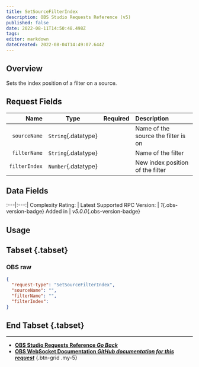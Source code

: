 ```yaml
---
title: SetSourceFilterIndex
description: OBS Studio Requests Reference (v5)
published: false
date: 2022-08-11T14:50:48.498Z
tags: 
editor: markdown
dateCreated: 2022-08-04T14:49:07.644Z
---
```


## Overview
Sets the index position of a filter on a source.

## Request Fields
Name | Type | Required| Description |
----:|:----:|:-------:|:------------|
`sourceName` | `String`{.datatype} | <i class="mdi mdi-check-bold"></i> | Name of the source the filter is on
`filterName` | `String`{.datatype} | <i class="mdi mdi-check-bold"></i> | Name of the filter
`filterIndex` | `Number`{.datatype} | <i class="mdi mdi-check-bold"></i> | New index position of the filter | `>= 0`{.datatype}

## Data Fields
:---|:---:|
Complexity Rating: | <span class="stars stars--3"></span>
Latest Supported RPC Version: | *1*{.obs-version-badge}
Added in | *v5.0.0*{.obs-version-badge}

## Usage
## Tabset {.tabset}
### OBS raw
```json
{
  "request-type": "SetSourceFilterIndex",
  "sourceName": "",
  "filterName": "",
  "filterIndex": 
}
```
## End Tabset {.tabset}

---

- [<i class="mdi mdi-chevron-left"></i>**OBS Studio Requests Reference *Go Back***](/en/Broadcasters/OBS/Requests)
- [<i class="mdi mdi-github"></i> **OBS WebSocket Documentation *GitHub documentation for this request***](https://github.com/obsproject/obs-websocket/blob/master/docs/generated/protocol.md#setsourcefilterindex)
{.btn-grid .my-5}